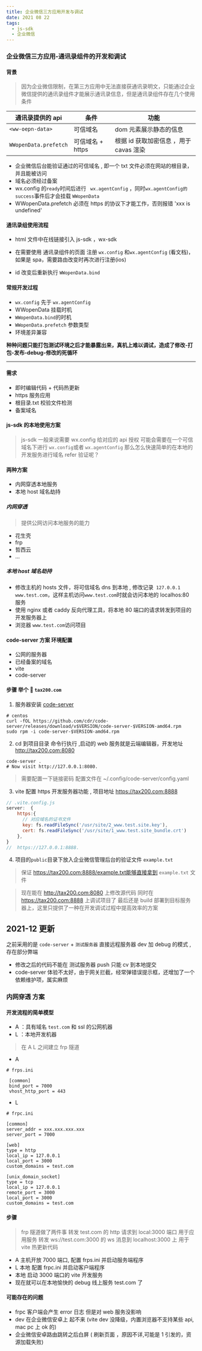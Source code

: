 ```yaml
---
title: 企业微信三方应用开发与调试
date: 2021 08 22
tags:
  - js-sdk
  - 企业微信
---
```


### 企业微信三方应用-通讯录组件的开发和调试

#### 背景

> 因为企业微信限制，在第三方应用中无法直接获通讯录明文，只能通过企业微信提供的通讯录组件才能展示通讯录信息，但是通讯录组件存在几个使用条件

| 通讯录提供的 api      | 条件             | 功能                                   |
| --------------------- | ---------------- | -------------------------------------- |
| `<ww-oepn-data>`      | 可信域名         | dom 元素展示静态的信息                 |
| `WWopenData.prefetch` | 可信域名 + https | 根据 id 获取加密信息 ，用于 cavas 渲染 |

- 企业微信后台能验证通过的可信域名 , 即一个 txt 文件必须在网站的根目录，并且能被访问
- 域名必须经过备案
- wx.config 的`ready`时间后进行 ` wx.agentConfig` ，同时`wx.agentConfig的success`事件后才会挂载 `WWopenData`
- WWopenData.prefetch 必须在 https 的协议下才能工作，否则报错 'xxx is undefined'

#### 通讯录组使用流程

- html 文件中在线链接引入 js-sdk ，wx-sdk
- 在需要使用 通讯录组件的页面 注册 `wx.config` 和`wx.agentConfig` (看文档)，如果是 spa，需要路由改变时再次进行注册(ios)

- id 改变后重新执行 `WWopenData.bind`

#### 常规开发过程

- `wx.config` 先于 `wx.agentConfig`
- WWopenData 挂载时机
- `WWopenData.bind`的时机
- `WWopenData.prefetch` 参数类型
- 环境差异兼容

**种种问题只能打包测试环境之后才能暴露出来，真机上难以调试，造成了修改-打包-发布-debug-修改的死循环**

---

#### 需求

- 即时编辑代码 + 代码热更新
- https 服务应用
- 根目录.txt 校验文件检测
- 备案域名

#### js-sdk 的本地使用方案

> js-sdk 一般来说需要 wx.config 给对应的 api 授权
> 可能会需要在一个可信域名下进行 `wx.config`或者 `wx.agentConfig`
> 那么怎么快速简单的在本地的开发服务进行域名 refer 验证呢？

#### 两种方案

- 内网穿透本地服务
- 本地 host 域名劫持

##### 内网穿透

> 提供公网访问本地服务的能力

- 花生壳
- frp
- 哲西云
- ...

##### 本地 host 域名劫持

- 修改主机的 hosts 文件，将可信域名 dns 到本地 , 修改记录` 127.0.0.1 www.test.com`，这样主机访问`www.test.com`时就会访问本地的 localhos:80 服务
- 使用 nginx 或者 caddy 反向代理工具，将本地 80 端口的请求转发到项目的开发服务器上
- 浏览器 `www.test.com`访问项目

#### code-server 方案 环境配置

- 公网的服务器
- 已经备案的域名
- vite
- code-server

#### 步骤 举个 🌰 `tax200.com`

1. 服务器安装 [code-server](https://coder.com/docs/code-server/latest)

```shell
# centos
curl -fOL https://github.com/cdr/code-server/releases/download/v$VERSION/code-server-$VERSION-amd64.rpm
sudo rpm -i code-server-$VERSION-amd64.rpm
```

2. cd 到项目目录 命令行执行 ,启动的 web 服务就是云端编辑器，开发地址 http://tax200.com:8080

```shell
code-server .
# Now visit http://127.0.0.1:8080.
```

> 需要配置一下链接密码 配置文件在 ~/.config/code-server/config.yaml

3. vite 配置 https 开发服务器功能 , 项目地址 https://tax200.com:8888

```js
// .vite.config.js
server:  {
    https:{
      // 对应域名的证书文件
      key: fs.readFileSync('/usr/site/2_www.test.site.key'),
      cert: fs.readFileSync('/usr/site/1_www.test.site_bundle.crt')
    },
}
//  https://127.0.0.1:8888.

```

4. 项目的`public`目录下放入企业微信管理后台的验证文件 `example.txt`

> 保证 https://tax200.com:8888/example.txt能够直接拿到 `example.txt` 文件

> 现在能在 http://tax200.com:8080 上修改源代码
> 同时在 https://tax200.com:8888 上调试项目了
> 最后还是 build 部署到目标服务器上，这里只提供了一种在开发调试过程中提高效率的方案

## 2021-12 更新

之前采用的是 `code-server` + `测试服务器` 直接远程服务器 dev 加 debug 的模式 , 存在部分弊端

- 修改之后的代码不能在 测试服务器 push 只能 cv 到本地提交
- code-server 体验不太好，由于网关拦截，经常弹错误提示框，还增加了一个依赖维护项，属实麻烦

### 内网穿透 方案

#### 开发流程的简单模型

- A ：具有域名 `test.com` 和 ssl 的公网机器
- L ：本地开发机器

> 在 A L 之间建立 frp 隧道

- A

```
# frps.ini

 [common]
 bind_port = 7000
 vhost_http_port = 443
```

- L

```
# frpc.ini

[common]
server_addr = xxx.xxx.xxx.xxx
server_port = 7000

[web]
type = http
local_ip = 127.0.0.1
local_port = 3000
custom_domains = test.com

[unix_domain_socket]
type = tcp
local_ip = 127.0.0.1
remote_port = 3000
local_port = 3000
custom_domains = test.com
```

#### 步骤

> frp 隧道做了两件事
> 转发 test.com 的 http 请求到 local:3000 端口 用于应用服务
> 转发 ws://test.com:3000 的 ws 消息到 localhost:3000 上 用于 vite 热更新代码

- A 主机开放 7000 端口, 配置 frps.ini 并启动服务端程序
- L 本地 配置 frpc.ini 并启动客户端程序
- 本地 启动 3000 端口的 vite 开发服务
- 现在就可以在本地愉快的 debug 线上服务 test.com 了

#### 可能存在的问题

- frpc 客户端会产生 error 日志 但是对 web 服务没影响
- dev 在企业微信安卓上 起不来 (vite dev 没降级，内置浏览器不支持某些 api, mac pc 上 ok 的)
- 企业微信安卓路由跳转之后白屏 ( 刷新页面 ，原因不详,可能是 1 引发的，资源加载失败)
